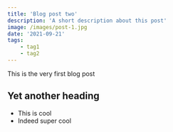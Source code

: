 ```yaml
---
title: 'Blog post two'
description: 'A short description about this post'
image: /images/post-1.jpg
date: '2021-09-21'
tags: 
    - tag1
    - tag2
---
```


This is the very first blog post

## Yet another heading

- This is cool
- Indeed super cool